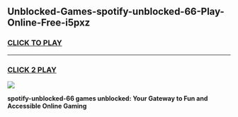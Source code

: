 
## Unblocked-Games-spotify-unblocked-66-Play-Online-Free-i5pxz
<h3>
<a href="https://premium76.site?title=spotify-unblocked-66&ref=26A">CLICK TO PLAY</a></h3>
<hr>

<h3>
<a href="https://premium76.site?title=spotify-unblocked-66&ref=26A">CLICK 2 PLAY</a>
  
</h3>

<a href="https://premium76.site?title=spotify-unblocked-66&ref=26A"><img src="https://clearcache.store/games.png"></a>


**spotify-unblocked-66 games unblocked: Your Gateway to Fun and Accessible Online Gaming**
